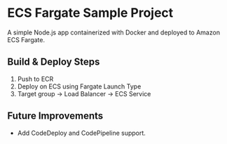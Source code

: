 # ECS Fargate Sample Project

A simple Node.js app containerized with Docker and deployed to Amazon ECS Fargate.

## Build & Deploy Steps

1. Push to ECR
2. Deploy on ECS using Fargate Launch Type
3. Target group → Load Balancer → ECS Service

## Future Improvements

- Add CodeDeploy and CodePipeline support.
